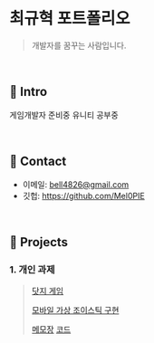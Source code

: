 # 최규혁 포트폴리오
>개발자를 꿈꾸는 사람입니다.

</br>

## :pushpin: Intro
게임개발자 준비중
유니티 공부중

</br>

## :pushpin: Contact
- 이메일: bell4826@gmail.com
- 깃헙: https://github.com/Mel0PIE

</br>

## :pushpin: Projects
### 1. 개인 과제
>[닷지 게임](https://github.com/Mel0PIE/Dodge-Game)
>
>[모바일 가상 조이스틱 구현](https://github.com/Mel0PIE/Jump-Jump)
>
>[메모장](http://52.79.190.183/)
>[코드](https://github.com/Mel0PIE/Memo)
